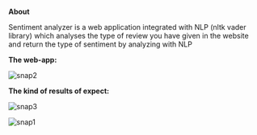 **About**

Sentiment analyzer is a web application integrated with NLP (nltk vader library) which analyses the type of review you have given in the website and return the type of sentiment by analyzing with NLP

**The web-app:**

![snap2](https://github.com/susmitbanerjee/sentiment_analyzer/assets/28000888/5d81d148-f789-49a7-bf8f-81608cfe39ba)

**The kind of results of expect:**

![snap3](https://github.com/susmitbanerjee/sentiment_analyzer/assets/28000888/ae1d352d-88ba-4c46-a44b-2d65453a64a7)

![snap1](https://github.com/susmitbanerjee/sentiment_analyzer/assets/28000888/317c48dc-fb8a-45ea-b758-1d8e212712af)

